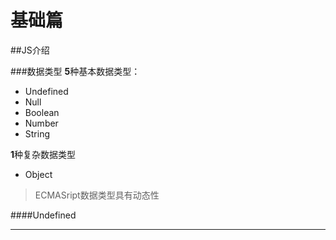 # 基础篇

##JS介绍


###数据类型
**5**种基本数据类型：
- Undefined
- Null
- Boolean
- Number
- String

**1**种复杂数据类型
- Object

> ECMASript数据类型具有动态性

####Undefined









































---